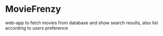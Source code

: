# MovieFrenzy
web-app to fetch movies from database and show search results, also list according to users preference
